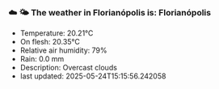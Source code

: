 ### ☁️ 🌤️  The weather in Florianópolis is: Florianópolis

- Temperature: 20.21°C
- On flesh: 20.35°C
- Relative air humidity: 79%
- Rain: 0.0 mm
- Description: Overcast clouds
- last updated: 2025-05-24T15:15:56.242058
